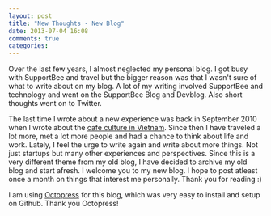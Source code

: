 ```yaml
---
layout: post
title: "New Thoughts - New Blog"
date: 2013-07-04 16:08
comments: true
categories: 
---
```


Over the last few years, I almost neglected my personal blog. I got busy with SupportBee and travel but the bigger reason was that I wasn't sure of what to write about on my blog. A lot of my writing involved SupportBee and technology and went on the SupportBee Blog and Devblog. Also short thoughts went on to Twitter. 

The last time I wrote about a new experience was back in September 2010 when I wrote about the [cafe culture in Vietnam](http://www.prateekdayal.net/2010/09/19/why-we-nee-more-lifestyle-businesses/). Since then I have traveled a lot more, met a lot more people and had a chance to think about life and work. Lately, I feel the urge to write again and write about more things. Not just startups but many other experiences and perspectives. Since this is a very different theme from my old blog, I have decided to archive my old blog and start afresh. I welcome you to my new blog. I hope to post atleast once a month on things that interest me personally. Thank you for reading :)

I am using [Octopress](http://octopress.org/) for this blog, which was very easy to install and setup on Github. Thank you Octopress!



